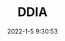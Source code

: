 ---
pageComponent:
  name: Catalogue
  data:
    key: 016.DDIA
    imgUrl: /assets/img/base.png
    description: DDIA
title: DDIA
date: 2022-1-5 9:30:53
permalink: /DDIA/
sidebar: false
article: false
comment: false
comments: false
editLink: false
---